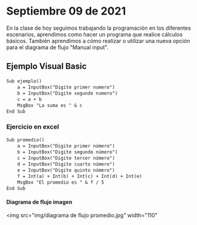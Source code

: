 # Septiembre 09 de 2021

En la clase de hoy seguimos trabajando la programación en los diferentes escenarios, aprendimos como hacer un programa que realice cálculos básicos. También aprendimos a cómo realizar o utilizar una nueva opción para el diagrama de flujo  "Manual input".

## Ejemplo Visual Basic

```
Sub ejemplo()
    a = InputBox("Digite primer numero")
    b = InputBox("Digite segundo numero")
    c = a + b
    MsgBox "La suma es " & c
End Sub
```

### Ejercicio en excel

```
Sub promedio()
    a = InputBox("Digite primer número")
    b = InputBox("Digite segundo número")
    c = InputBox("Digite tercer número")
    d = InputBox("Digite cuarto número")
    e = InputBox("Digite quinto número")
    f = Int(a) + Int(b) + Int(c) + Int(d) + Int(e)
    MsgBox "El promedio es " & f / 5
End Sub
```

#### Diagrama de flujo imagen

<img src="img/diagrama de flujo promedio.jpg" width="110"